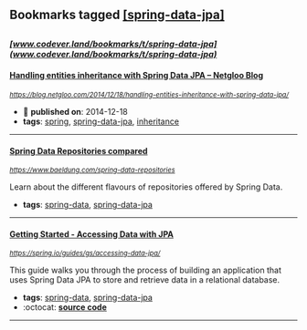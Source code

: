 ## Bookmarks tagged [[spring-data-jpa]](https://www.codever.land/search?q=[spring-data-jpa])

_<sup><sup>[www.codever.land/bookmarks/t/spring-data-jpa](www.codever.land/bookmarks/t/spring-data-jpa)</sup></sup>_
---
#### [Handling entities inheritance with Spring Data JPA – Netgloo Blog](https://blog.netgloo.com/2014/12/18/handling-entities-inheritance-with-spring-data-jpa/)
_<sup>https://blog.netgloo.com/2014/12/18/handling-entities-inheritance-with-spring-data-jpa/</sup>_

* :calendar: **published on**: 2014-12-18
* **tags**: [spring](../tagged/spring.md), [spring-data-jpa](../tagged/spring-data-jpa.md), [inheritance](../tagged/inheritance.md)
---
#### [Spring Data Repositories compared](https://www.baeldung.com/spring-data-repositories)
_<sup>https://www.baeldung.com/spring-data-repositories</sup>_

Learn about the different flavours of repositories offered by Spring Data.
* **tags**: [spring-data](../tagged/spring-data.md), [spring-data-jpa](../tagged/spring-data-jpa.md)
---
#### [Getting Started - Accessing Data with JPA](https://spring.io/guides/gs/accessing-data-jpa/)
_<sup>https://spring.io/guides/gs/accessing-data-jpa/</sup>_

This guide walks you through the process of building an application that uses Spring Data JPA to store and retrieve data in a relational database.
* **tags**: [spring-data](../tagged/spring-data.md), [spring-data-jpa](../tagged/spring-data-jpa.md)
* :octocat: **[source code](https://github.com/spring-guides/gs-accessing-data-jpa)**
---
